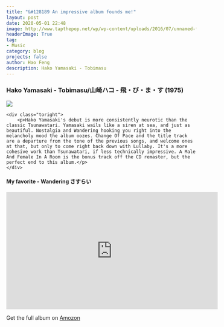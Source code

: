 ```yaml
---
title: "&#128189 An impressive album founds me!"
layout: post
date: 2020-05-01 22:48
image: http://www.tapthepop.net/wp/wp-content/uploads/2016/07/unnamed-file.jpg
headerImage: True
tag:
- Music
category: blog
projects: false
author: Hao Feng
description: Hako Yamasaki - Tobimasu
---
```


### Hako Yamasaki - Tobimasu/山崎ハコ - 飛・び・ま・す (1975)

<div class="side-by-side">
    <div class="toleft">
        <img class="image" src="{{site.url}}/assets/images/album.jpg">
    </div>

    <div class="toright">
        <p>Hako Yamasaki's debut is more consistently neurotic than the classic Tsunawatari. Yamasaki wails like a siren at sea, and just as beautiful. Nostalgia and Wandering hooking you right into the melancholy mood the album oozes. Change Of Pace and the title track are a departure from the tone of the previous songs, and welcome ones at that, but only to come right back down with Lullaby. It's a more cohesive work than Tsunawatari, if less technically impressive. A Male And Female In A Room is the bonus track off the CD remaster, but the perfect end to this album.</p>
    </div>
</div>

<!-- 
## Especial Breaker

You can add a especial *hr* to your text.

{% highlight html %}
<div class="breaker"></div>
{% endhighlight %}

<div class="breaker"></div>

---

## Spoiler

You can add an especial hidden content that appears on hover.

{% highlight html %}
<div class="spoiler"><p>your content</p></div>
{% endhighlight %}

<div class="spoiler"><p>Lorem ipsum dolor sit amet, consectetur adipisicing elit, sed do eiusmod tempor incididunt ut labore et dolore magna aliqua. Ut enim ad minim veniam, quis nostrud exercitation ullamco laboris nisi ut aliquip ex ea commodo consequat. Duis aute irure dolor in reprehenderit in voluptate velit esse cillum dolore eu fugiat nulla pariatur. Excepteur sint occaecat cupidatat non proident, sunt in culpa qui officia deserunt mollit anim id est laborum.</p></div> -->

<!-- ## Codepen

You can add Pens from Codepen.

{% highlight html %}
<p data-height="268" data-theme-id="0" data-slug-hash="gfdDu" data-default-tab="result" data-user="chriscoyier" class='codepen'>
    See the Pen <a href='http://codepen.io/chriscoyier/pen/gfdDu/'>Crappy Recreation of the Book Cover of *The Flame Alphabet*</a> by Chris Coyier (<a href='http://codepen.io/chriscoyier'>@chriscoyier</a>) on <a href='http://codepen.io'>CodePen</a>.
</p>
<script async src="//assets.codepen.io/assets/embed/ei.js"></script>
{% endhighlight %}

---

## Slideshare

Add your presentations here!

{% highlight html %}
<iframe src="//www.slideshare.net/slideshow/embed_code/key/hqDhSJoWkrHe7l" width="560" height="310" frameborder="0" marginwidth="0" marginheight="0" scrolling="no" style="border:1px solid #CCC; border-width:1px; margin-bottom:5px; max-width: 100%;" allowfullscreen> </iframe>
{% endhighlight %}

--- -->

#### My favorite - Wandering さすらい

<iframe width="560" height="310" src="https://www.youtube.com/watch?v=w71N7MX9HcQ" frameborder="0" allowfullscreen></iframe>


Get the full album on [Amozon](https://www.amazon.co.jp/%E9%A3%9B%E3%83%BB%E3%81%B3%E3%83%BB%E3%81%BE%E3%83%BB%E3%81%99-%E5%B1%B1%E5%B4%8E%E3%83%8F%E3%82%B3/dp/B00005FQ1Z)
